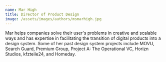 ```yaml
---
name: Mar High
title: Director of Product Design
image: /assets/images/authors/msmarhigh.jpg
---
```


Mar helps companies solve their user's problems in creative and scalable ways
and has expertise in facilitating the transition of digital products into a
design system. Some of her past design system projects include MOVU, Search
Guard, Premium Group, Project A: The Operational VC, Horizn Studios, kfzteile24,
and Homeday.
